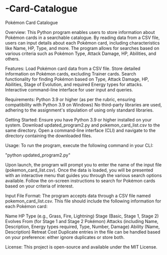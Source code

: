 # -Card-Catalogue
Pokémon Card Catalogue

Overview:
This Python program enables users to store information about Pokémon cards in a searchable catalogue. By reading data from a CSV file, users can input details about each Pokémon card, including characteristics like Name, HP, Type, and more. The program allows for searches based on various criteria such as Pokémon Type, Attack Damage, HP, Abilities, and others.

Features:
Load Pokémon card data from a CSV file.
Store detailed information on Pokémon cards, excluding Trainer cards.
Search functionality for finding Pokémon based on Type, Attack Damage, HP, Abilities, Stage of Evolution, and required Energy types for attacks.
Interactive command-line interface for user input and queries.

Requirements:
Python 3.9 or higher (as per the rubric, ensuring compatibility with Python 3.9 on Windows)
No third-party libraries are used, adhering to the assignment's stipulation of using only standard libraries.

Getting Started:
Ensure you have Python 3.9 or higher installed on your system.
Download updated_program2.py and pokemon_card_list.csv to the same directory.
Open a command-line interface (CLI) and navigate to the directory containing the downloaded files.

Usage:
To run the program, execute the following command in your CLI:

"python updated_program2.py"

Upon launch, the program will prompt you to enter the name of the input file (pokemon_card_list.csv). Once the data is loaded, you will be presented with an interactive menu that guides you through the various search options available. Follow the on-screen instructions to search for Pokémon cards based on your criteria of interest.

Input File Format:
The program accepts data through a CSV file named pokemon_card_list.csv. This file should include the following information for each Pokémon card:

Name
HP
Type (e.g., Grass, Fire, Lightning)
Stage (Basic, Stage 1, Stage 2)
Evolves From (for Stage 1 and Stage 2 Pokémon)
Attacks (including Name, Description, Energy types required, Type, Number, Damage)
Ability (Name, Description)
Retreat Cost
Duplicate entries in the file can be handled based on your preference: either ignore duplicates or store both.



License:
This project is open-source and available under the MIT License.
